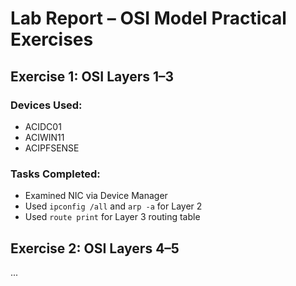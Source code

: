 # Lab Report – OSI Model Practical Exercises

## Exercise 1: OSI Layers 1–3
### Devices Used:
- ACIDC01
- ACIWIN11
- ACIPFSENSE

### Tasks Completed:
- Examined NIC via Device Manager
- Used `ipconfig /all` and `arp -a` for Layer 2
- Used `route print` for Layer 3 routing table

## Exercise 2: OSI Layers 4–5
...

